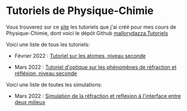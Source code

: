 # Tutoriels de Physique-Chimie

Vous trouverez sur ce [site](https://mallorydazza.github.io/Tutoriels/) les tutoriels que j'ai créé pour mes cours de Physique-Chimie, dont voici le dépôt Github [mallorydazza.Tutoriels](https://github.com/MalloryDazza/Tutoriels/)

Voici une liste de tous les tutoriels:

- Février 2022 : [Tutoriel sur les atomes, niveau seconde](https://mallorydazza.github.io/Tutoriels/Tutoriel_Atomistique.html#1)

- Mars 2022 : [Tutoriel d'optique sur les phénomènes de réfraction et réfléxion, niveau seconde](https://mallorydazza.github.io/Tutoriels/Tutoriel_RefractionReflexion.html#1)

Voici une liste de toutes les simulations: 

- Mars 2022 : [Simulation de la réfraction et reflexion à l'interface entre deux milieux](https://mallorydazza.github.io/Tutoriels/RefractionReflexion/p5test.html)